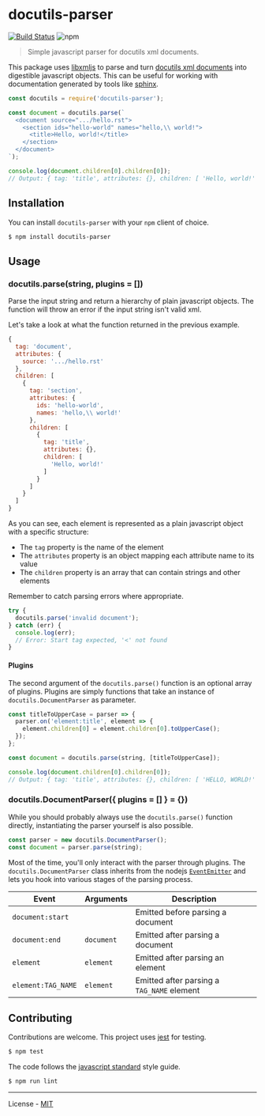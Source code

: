 # docutils-parser

[![Build Status](https://travis-ci.com/vberlier/docutils-parser.svg?branch=master)](https://travis-ci.com/vberlier/docutils-parser)
![npm](https://img.shields.io/npm/v/docutils-parser.svg)

> Simple javascript parser for docutils xml documents.

This package uses [libxmljs](https://github.com/libxmljs/libxmljs) to parse and turn [docutils xml documents](http://docutils.sourceforge.net/docs/ref/doctree.html) into digestible javascript objects. This can be useful for working with documentation generated by tools like [sphinx](http://www.sphinx-doc.org).

```js
const docutils = require('docutils-parser');

const document = docutils.parse(`
  <document source=".../hello.rst">
    <section ids="hello-world" names="hello,\\ world!">
      <title>Hello, world!</title>
    </section>
  </document>
`);

console.log(document.children[0].children[0]);
// Output: { tag: 'title', attributes: {}, children: [ 'Hello, world!' ] }
```

## Installation

You can install `docutils-parser` with your `npm` client of choice.

```bash
$ npm install docutils-parser
```

## Usage

### docutils.parse(string, plugins = [])

Parse the input string and return a hierarchy of plain javascript objects. The function will throw an error if the input string isn't valid xml.

Let's take a look at what the function returned in the previous example.

```js
{
  tag: 'document',
  attributes: {
    source: '.../hello.rst'
  },
  children: [
    {
      tag: 'section',
      attributes: {
        ids: 'hello-world',
        names: 'hello,\\ world!'
      },
      children: [
        {
          tag: 'title',
          attributes: {},
          children: [
            'Hello, world!'
          ]
        }
      ]
    }
  ]
}
```

As you can see, each element is represented as a plain javascript object with a specific structure:

- The `tag` property is the name of the element
- The `attributes` property is an object mapping each attribute name to its value
- The `children` property is an array that can contain strings and other elements

Remember to catch parsing errors where appropriate.

```js
try {
  docutils.parse('invalid document');
} catch (err) {
  console.log(err);
  // Error: Start tag expected, '<' not found
}
```

#### Plugins

The second argument of the `docutils.parse()` function is an optional array of plugins. Plugins are simply functions that take an instance of `docutils.DocumentParser` as parameter.

```js
const titleToUpperCase = parser => {
  parser.on('element:title', element => {
    element.children[0] = element.children[0].toUpperCase();
  });
};

const document = docutils.parse(string, [titleToUpperCase]);

console.log(document.children[0].children[0]);
// Output: { tag: 'title', attributes: {}, children: [ 'HELLO, WORLD!' ] }
```

### docutils.DocumentParser({ plugins = [] } = {})

While you should probably always use the `docutils.parse()` function directly, instantiating the parser yourself is also possible.

```js
const parser = new docutils.DocumentParser();
const document = parser.parse(string);
```

Most of the time, you'll only interact with the parser through plugins. The `docutils.DocumentParser` class inherits from the nodejs [`EventEmitter`](https://nodejs.org/api/events.html#events_class_eventemitter) and lets you hook into various stages of the parsing process.

Event              | Arguments   | Description
------------------ | ----------- | ----------------------------------------------
`document:start`   |             | Emitted before parsing a document
`document:end`     | `document`  | Emitted after parsing a document
`element`          | `element`   | Emitted after parsing an element
`element:TAG_NAME` | `element`   | Emitted after parsing a `TAG_NAME` element

## Contributing

Contributions are welcome. This project uses [jest](https://jestjs.io/) for testing.

```bash
$ npm test
```

The code follows the [javascript standard](https://standardjs.com/) style guide.

```bash
$ npm run lint
```

---

License - [MIT](https://github.com/vberlier/docutils-parser/blob/master/LICENSE)
